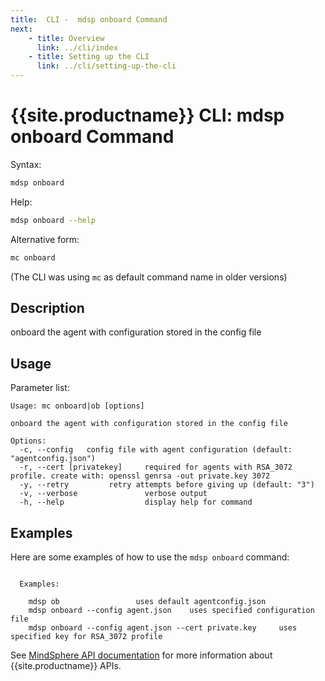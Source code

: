 ```yaml
---
title:  CLI -  mdsp onboard Command
next:
    - title: Overview
      link: ../cli/index
    - title: Setting up the CLI
      link: ../cli/setting-up-the-cli
---
```


# {{site.productname}} CLI: mdsp onboard Command

Syntax:

```bash
mdsp onboard
```

Help:

```bash
mdsp onboard --help
```

Alternative form:

```bash
mc onboard
```

(The CLI was using `mc` as default command name in older versions)

## Description

onboard the agent with configuration stored in the config file

## Usage

Parameter list:

```text
Usage: mc onboard|ob [options]

onboard the agent with configuration stored in the config file

Options:
  -c, --config   config file with agent configuration (default: "agentconfig.json")
  -r, --cert [privatekey]     required for agents with RSA_3072 profile. create with: openssl genrsa -out private.key 3072
  -y, --retry         retry attempts before giving up (default: "3")
  -v, --verbose               verbose output
  -h, --help                  display help for command

```

## Examples

Here are some examples of how to use the `mdsp onboard` command:

```text

  Examples:

    mdsp ob   				uses default agentconfig.json
    mdsp onboard --config agent.json 	uses specified configuration file
    mdsp onboard --config agent.json --cert private.key 	uses specified key for RSA_3072 profile

```

See [MindSphere API documentation](https://documentation.mindsphere.io/MindSphere/apis/index.html) for more information about {{site.productname}} APIs.
